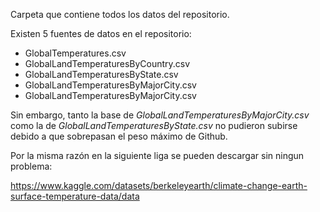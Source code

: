 Carpeta que contiene todos los datos del repositorio.

Existen 5 fuentes de datos en el repositorio:

* GlobalTemperatures.csv
* GlobalLandTemperaturesByCountry.csv
* GlobalLandTemperaturesByState.csv
* GlobalLandTemperaturesByMajorCity.csv
* GlobalLandTemperaturesByMajorCity.csv

Sin embargo, tanto la base de _GlobalLandTemperaturesByMajorCity.csv_ como la de _GlobalLandTemperaturesByState.csv_ no pudieron subirse debido a que sobrepasan el peso máximo de Github.

Por la misma razón en la siguiente liga se pueden descargar sin ningun problema:

https://www.kaggle.com/datasets/berkeleyearth/climate-change-earth-surface-temperature-data/data
